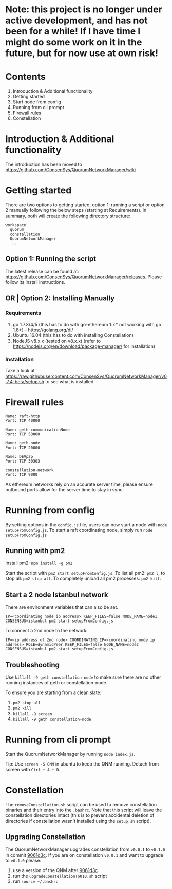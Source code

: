 # Note: this project is no longer under active development, and has not been for a while! If I have time I might do some work on it in the future, but for now use at own risk!

# Contents

1. Introduction & Additional functionality
2. Getting started
3. Start node from config
4. Running from cli prompt
5. Firewall rules
6. Constellation


# Introduction & Additional functionality

The introduction has been moved to https://github.com/ConsenSys/QuorumNetworkManager/wiki

# Getting started

There are two options to getting started, option 1: running a script or option 2 manually following the below steps (starting at Requirements). In summary, both will create the following directory structure:

```
workspace
  quorum
  constellation
  QuorumNetworkManager
  ...
```

## Option 1: Running the script

The latest release can be found at: https://github.com/ConsenSys/QuorumNetworkManager/releases. Please follow its install instructions.

## OR | Option 2: Installing Manually		

### Requirements

1. go 1.7.3/4/5 (this has to do with go-ethereum 1.7.* not working with go 1.8+) - https://golang.org/dl/
2. Ubuntu 16.04 (this has to do with installing Constellation)
3. NodeJS v8.x.x (tested on v8.x.x) (refer to https://nodejs.org/en/download/package-manager/ for installation)

### Installation
Take a look at https://raw.githubusercontent.com/ConsenSys/QuorumNetworkManager/v0.7.4-beta/setup.sh to see what is installed.

# Firewall rules

```
Name: raft-http
Port: TCP 40000

Name: geth-communicationNode
Port: TCP 50000

Name: geth-node
Port: TCP 20000

Name: DEVp2p
Port: TCP 30303

constellation-network
Port: TCP 9000

```

As ethereum networks rely on an accurate server time, please ensure outbound ports allow for the server time to stay in sync.

# Running from config

By setting options in the `config.js` file, users can now start a node with `node setupFromConfig.js`.  To start a raft coordinating node, simply run `node setupFromConfig.js`

## Running with pm2

Install pm2: `npm install -g pm2`

Start the script with `pm2 start setupFromConfig.js`. To list all pm2: `pm2 l`, to stop all: `pm2 stop all`. To completely unload all pm2 processes: `pm2 kill`.

## Start a 2 node Istanbul network

There are environment variables that can also be set.    

`IP=<coordinating node ip address> KEEP_FILES=false NODE_NAME=node1 CONSENSUS=istanbul pm2 start setupFromConfig.js`    

To connect a 2nd node to the network:    

`IP=<ip address of 2nd node> COORDINATING_IP=<coordinating node ip address> ROLE=dynamicPeer KEEP_FILES=false NODE_NAME=node2 CONSENSUS=istanbul pm2 start setupFromConfig.js`    

## Troubleshooting

Use `killall -9 geth constellation-node` to make sure there are no other running instances of geth or constellation-node.    

To ensure you are starting from a clean slate:
1. `pm2 stop all`
2. `pm2 kill`
3. `killall -9 screen`
4. `killall -9 geth constellation-node`

# Running from cli prompt

Start the QuorumNetworkManager by running `node index.js`. 

Tip: Use `screen -S QNM` in ubuntu to keep the QNM running. Detach from screen with `Ctrl + A + D`.


# Constellation

The `removeConstellation.sh` script can be used to remove constellation binaries and their entry into the `.bashrc`. Note that this script will leave the constellation directories intact (this is to prevent accidental deletion of directories if constellation wasn't installed using the `setup.sh` script).

## Upgrading Constellation

The QuorumNetworkManager upgrades constellation from `v0.0.1` to `v0.1.0` in commit [9061d3c](https://github.com/ConsenSys/QuorumNetworkManager/commit/9061d3c4144c9c9f25c607ad2a1a116f4ea81526). If you are on constellation `v0.0.1` and want to upgrade to `v0.1.0` please:

1. use a version of the QNM after [9061d3c](https://github.com/ConsenSys/QuorumNetworkManager/commit/9061d3c4144c9c9f25c607ad2a1a116f4ea81526)
2. run the `upgradeConstellationTo010.sh` script
3. run `source ~/.bashrc`



